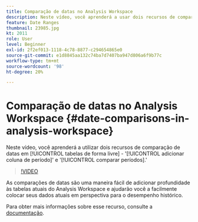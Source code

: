 ```yaml
---
title: Comparação de datas no Analysis Workspace
description: Neste vídeo, você aprenderá a usar dois recursos de comparação de datas em tabelas de forma livre - "adicionar coluna de período" e "comparar períodos".
feature: Date Ranges
thumbnail: 23985.jpg
kt: 2011
role: User
level: Beginner
exl-id: 2f2ef013-1118-4c78-8877-c294654865e0
source-git-commit: e1d8845aa132c74ba7d7407ba947d806a6f9b77c
workflow-type: tm+mt
source-wordcount: '98'
ht-degree: 20%

---
```


# Comparação de datas no Analysis Workspace {#date-comparisons-in-analysis-workspace}

Neste vídeo, você aprenderá a utilizar dois recursos de comparação de datas em [!UICONTROL tabelas de forma livre] - &#39;[!UICONTROL adicionar coluna de período]&#39; e &#39;[!UICONTROL comparar períodos].&#39;

>[!VIDEO](https://video.tv.adobe.com/v/30773/?quality=12&learn=on&captions=por_br)

As comparações de datas são uma maneira fácil de adicionar profundidade às tabelas atuais do Analysis Workspace e ajudarão você a facilmente colocar seus dados atuais em perspectiva para o desempenho histórico.

Para obter mais informações sobre esse recurso, consulte a [documentação](https://experienceleague.adobe.com/pt-br/docs/analytics/analyze/analysis-workspace/components/calendar-date-ranges/time-comparison).
